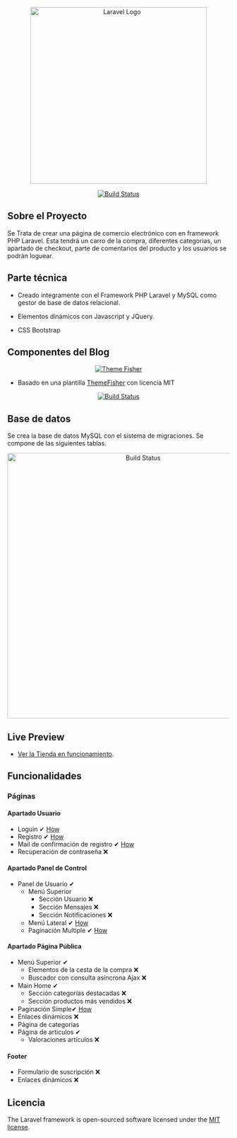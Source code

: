 <p align="center"><a href="https://laravel.com" target="_blank"><img src="https://raw.githubusercontent.com/laravel/art/master/logo-lockup/5%20SVG/2%20CMYK/1%20Full%20Color/laravel-logolockup-cmyk-red.svg" width="400" alt="Laravel Logo"></a></p>

<p align="center">
<a href="https://travis-ci.org/laravel/framework"><img src="https://travis-ci.org/laravel/framework.svg" alt="Build Status"></a>

</p>

## Sobre el Proyecto

Se Trata de crear una página de comercio electrónico con en framework PHP Laravel. Esta tendrá un carro de la compra, diferentes categorias, un apartado de checkout, parte de comentarios del producto y los usuarios se podrán loguear.

## Parte técnica

- Creado integramente con el Framework PHP Laravel y MySQL como gestor de base de datos relacional.

- Elementos dinámicos con Javascript y JQuery. 

- CSS Bootstrap

## Componentes del Blog

<p align="center"><a href="https://themefisher.com/"><img src="https://themefisher.com/images/logo/logo.svg" alt="Theme Fisher"></a></p>

- Basado en una plantilla [ThemeFisher](https://demo.themefisher.com/aviato/) con licencia MIT  

<p align="center">
<a href="https://demo.themefisher.com/aviato/"><img src="https://themefisher.com/_next/image?url=https%3A%2F%2Fdemo.themefisher.com%2Fthumbnails%2Faviato.png&w=430&q=80" alt="Build Status"></a>

</p>


## Base de datos

Se crea la base de datos MySQL con el sistema de migraciones. Se compone de las siguientes tablas.

<p align="center"><a href="https://aleaparicio.es/proyectos/modelo.png"><img src="https://aleaparicio.es/proyectos/modelo.png" width="600"  alt="Build Status"></a></p>

## Live Preview

- [Ver la Tienda en funcionamiento](https://aleaparicio.es/proyecto-blog/public).

## Funcionalidades

### Páginas

#### Apartado Usuario 
- Loguin ✔ [How](https://www.positronx.io/laravel-custom-authentication-login-and-registration-tutorial/)
- Registro ✔ [How](https://www.positronx.io/laravel-custom-authentication-login-and-registration-tutorial/)
- Mail de confirmación de registro ✔ [How](https://dev.to/shanisingh03/how-to-send-email-in-laravel-9--13db)
- Recuperación de contraseña ❌

#### Apartado Panel de Control
- Panel de Usuario ✔
	- Menú Superior
		- Sección Usuario ❌
		- Sección Mensajes ❌
		- Sección Notificaciones ❌
	- Menú Lateral ✔ [How](https://getbootstrap.com/docs/5.0/components/accordion/)
	- Paginación Multiple ✔ [How](https://www.codegrepper.com/code-examples/php/laravel+multiple+pagination+in+one+page)



#### Apartado Página Pública
- Menú Superior ✔
	- Elementos de la cesta de la compra ❌
	- Buscador con consulta asíncrona Ajax ❌
- Main Home ✔
	- Sección categorías destacadas ❌ 
	- Sección productos más vendidos ❌
- Paginación Simple✔ [How](https://codeanddeploy.com/blog/laravel/laravel-8-pagination-example-using-bootstrap-5)
- Enlaces dinámicos ❌
- Página de categorías
- Página de articulos ✔
	- Valoraciones artículos ❌

#### Footer
- Formulario de suscripción ❌
- Enlaces dinámicos ❌

## Licencia

The Laravel framework is open-sourced software licensed under the [MIT license](https://opensource.org/licenses/MIT).
